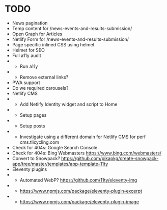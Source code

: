 # TODO
* News pagination
* Temp content for /news-events-and-results-submission/
* Open Graph for Articles
* Netlify Form for /news-events-and-results-submission/
* Page specific inlined CSS using helmet
* Helmet for SEO
* Full a11y audit
* * Run a11y
* * Remove external links?
* PWA support
* Do we required carousels?
* Netlify CMS
* * Add Netlify Identity widget and script to Home
* * Setup pages
* * Setup posts
* * Investigate using a different domain for Netlify CMS for perf cms.tlicycling.com
* Check for 404s: Google Search Console
* Check for 404s: Bing Webmasters https://www.bing.com/webmasters/
* Convert to Snowpack? https://github.com/pikapkg/create-snowpack-app/tree/master/templates/app-template-11ty
* Eleventy plugins
* * Automated WebP? https://github.com/11ty/eleventy-img
* * https://www.npmjs.com/package/eleventy-plugin-excerpt
* * https://www.npmjs.com/package/eleventy-plugin-image
